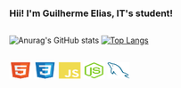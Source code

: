 ### Hii! I'm Guilherme Elias, IT's student!

<div style="display: flex; align-items: center">
  
![Anurag's GitHub stats](https://github-readme-stats.vercel.app/api?username=Eliassx&show_icons=true&theme=dracula)
[![Top Langs](https://github-readme-stats.vercel.app/api/top-langs/?username=Eliassx&layout=compact&theme=dracula)](https://github.com/Eliassx/github-readme-stats)

</div>

<div style="display: inline_block"><br>
  <img align="center" alt="HTML5" height="30" width="40" src="https://raw.githubusercontent.com/devicons/devicon/master/icons/html5/html5-original.svg">
  <img align="center" alt="CSS3" height="30" width="40" src="https://raw.githubusercontent.com/devicons/devicon/master/icons/css3/css3-original.svg">
  <img align="center" alt="JavaScript" height="30" width="40" src="https://raw.githubusercontent.com/devicons/devicon/master/icons/javascript/javascript-plain.svg">
  <img align="center" alt="NodeJS" height="30" width="40" src="https://raw.githubusercontent.com/devicons/devicon/master/icons/nodejs/nodejs-original.svg">
  <img align="center" alt="mySQL" height="30" width="40" src="https://raw.githubusercontent.com/devicons/devicon/master/icons/mysql/mysql-original.svg">
</div>

  ##
